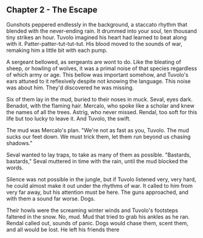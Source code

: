 ## Chapter 2 - The Escape

Gunshots peppered endlessly in the background, a staccato rhythm that blended
with the never-ending rain. It drummed into your soul, ten thousand tiny strikes
an hour. Tuvolo imagined his heart had learned to beat along with it.
Patter-patter-tut-tut-tut. His blood moved to the sounds of war, remaking him
a little bit with each pump.

A sergeant bellowed, as sergeants are wont to do. Like the bleating of sheep, or
howling of wolves, it was a primal noise of that species regardless of which
army or age. This bellow was important somehow, and Tuvolo's ears attuned to it
reflexively despite not knowing the language. This noise was about him. They'd
discovered he was missing.

Six of them lay in the mud, buried to their noses in muck. Seval, eyes dark.
Benadot, with the flaming hair. Mercalo, who spoke like a scholar and knew the
names of all the trees. Astrig, who never missed. Rendal, too soft for this life
but too lucky to leave it. And Tuvolo, the swift.

The mud was Mercalo's plan. "We're not as fast as you, Tuvolo. The mud sucks our
feet down. We must trick them, let them run beyond us chasing shadows."

Seval wanted to lay traps, to take as many of them as possible. "Bastards,
bastards," Seval muttered in time with the rain, until the mud blocked the
words.

Silence was not possible in the jungle, but if Tuvolo listened very, very hard,
he could almost make it out under the rhythms of war. It called to him from very
far away, but his attention must be here. The guns approached, and with them
a sound far worse. Dogs.

Their howls were the screaming winter winds and Tuvolo's footsteps faltered in
the snow. No, mud. Mud that tried to grab his ankles as he ran. Rendal called
out, sounds of panic. Dogs would chase them, scent them, and all would be lost.
He left his friends there
